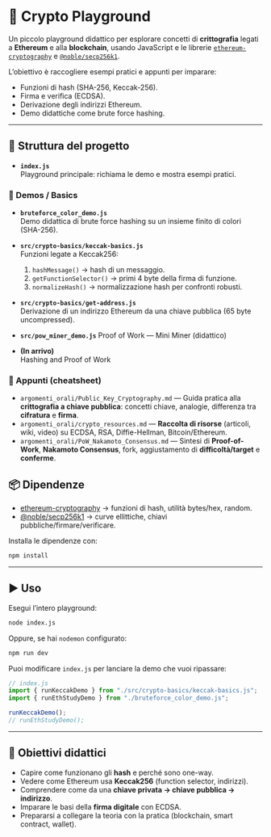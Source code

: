 # 🔐 Crypto Playground

Un piccolo playground didattico per esplorare concetti di **crittografia** legati a **Ethereum** e alla **blockchain**, usando JavaScript e le librerie [`ethereum-cryptography`](https://github.com/ethereumjs/ethereum-cryptography) e [`@noble/secp256k1`](https://github.com/paulmillr/noble-secp256k1).

L’obiettivo è raccogliere esempi pratici e appunti per imparare:
- Funzioni di hash (SHA-256, Keccak-256).
- Firma e verifica (ECDSA).
- Derivazione degli indirizzi Ethereum.
- Demo didattiche come brute force hashing.

---

## 📂 Struttura del progetto

- **`index.js`**  
  Playground principale: richiama le demo e mostra esempi pratici.

### 🔑 Demos / Basics
- **`bruteforce_color_demo.js`**  
  Demo didattica di brute force hashing su un insieme finito di colori (SHA-256).

- **`src/crypto-basics/keccak-basics.js`**  
  Funzioni legate a Keccak256:  
  1. `hashMessage()` → hash di un messaggio.  
  2. `getFunctionSelector()` → primi 4 byte della firma di funzione.  
  3. `normalizeHash()` → normalizzazione hash per confronti robusti.  

- **`src/crypto-basics/get-address.js`**  
  Derivazione di un indirizzo Ethereum da una chiave pubblica (65 byte uncompressed). 

- **`src/pow_miner_demo.js`**
    Proof of Work — Mini Miner (didattico)

- **(In arrivo)**  
Hashing and Proof of Work



### 📝 Appunti (cheatsheet)

* `argomenti_orali/Public_Key_Cryptography.md` — Guida pratica alla **crittografia a chiave pubblica**: concetti chiave, analogie, differenza tra **cifratura** e **firma**.
* `argomenti_orali/crypto_resources.md` — **Raccolta di risorse** (articoli, wiki, video) su ECDSA, RSA, Diffie-Hellman, Bitcoin/Ethereum.
* `argomenti_orali/PoW_Nakamoto_Consensus.md` — Sintesi di **Proof-of-Work**, **Nakamoto Consensus**, fork, aggiustamento di **difficoltà/target** e **conferme**.




## 📦 Dipendenze

- [ethereum-cryptography](https://www.npmjs.com/package/ethereum-cryptography) → funzioni di hash, utilità bytes/hex, random.  
- [@noble/secp256k1](https://www.npmjs.com/package/@noble/secp256k1) → curve ellittiche, chiavi pubbliche/firmare/verificare.  

Installa le dipendenze con:

```sh
npm install
````

---

## ▶️ Uso

Esegui l’intero playground:

```sh
node index.js
```

Oppure, se hai `nodemon` configurato:

```sh
npm run dev
```

Puoi modificare `index.js` per lanciare la demo che vuoi ripassare:

```js
// index.js
import { runKeccakDemo } from "./src/crypto-basics/keccak-basics.js";
import { runEthStudyDemo } from "./bruteforce_color_demo.js";

runKeccakDemo();
// runEthStudyDemo();
```

---

## 🎯 Obiettivi didattici

* Capire come funzionano gli **hash** e perché sono one-way.
* Vedere come Ethereum usa **Keccak256** (function selector, indirizzi).
* Comprendere come da una **chiave privata → chiave pubblica → indirizzo**.
* Imparare le basi della **firma digitale** con ECDSA.
* Prepararsi a collegare la teoria con la pratica (blockchain, smart contract, wallet).



